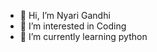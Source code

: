 - 👋 Hi, I’m Nyari Gandhi
- 👀 I’m interested in Coding
- 🌱 I’m currently learning python

<!---
nyari09/nyari09 is a ✨ special ✨ repository because its `README.md` (this file) appears on your GitHub profile.
You can click the Preview link to take a look at your changes.
--->
